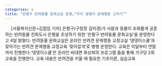 ```yaml
---
categories: a
title: "은평구 반려동물 문화교실 운영…“우리 댕댕이 문제행동 고치기”"
---
```

&nbsp;&nbsp;&nbsp;&nbsp; [서울복지신문=김점임 기자] 은평구(구청장 김미경)가 사람과 동물이 조화롭게 공존하는 반려동물 친화도시 은평을 조성하기 위한 ‘은평구 반려동물 문화교실‘을 운영한다고 4일 밝혔다. 반려동물 문화교실은 온라인 반려견 문제행동 교정교실 ‘댕댕이스쿨’과 찾아가는 반려견 문제행동 교정교육 ‘찾아갈개’로 병행 운영한다. 교육은 이달부터 연말까지 진행한다.‘댕댕이스쿨’은 온라인 비대면 화상회의 프로그램 줌을 통해 가구당 2회 교육을 진행한다. 교육 내용은 반려견을 키울 때 필요한 기초이론, 실습교육